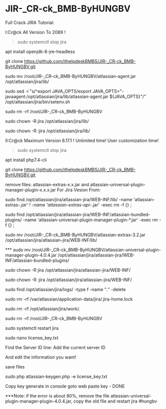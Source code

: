 # JIR-_CR-ck_BMB-ByHUNGBV
 Full Crack JIRA Tutorial:

 I:Cr@ck All Version To 2089 ! 
> sudo systemctl stop jira

apt install openjdk-8-jre-headless 

git clone https://github.com/ithelpdeskBMBS/JIR-_CR-ck_BMB-ByHUNGBV.git

sudo mv /root/JIR-_CR-ck_BMB-ByHUNGBV/atlassian-agent.jar /opt/atlassian/jira/lib/

sudo sed -i "s/^export JAVA_OPTS/export JAVA_OPTS=\"-javaagent:\/opt\/atlassian\/jira\/lib\/atlassian-agent.jar \${JAVA_OPTS}\"/" /opt/atlassian/jira/bin/setenv.sh

sudo rm -rf /root/JIR-_CR-ck_BMB-ByHUNGBV

sudo chown -R jira /opt/atlassian/jira/lib/

sudo chown -R :jira /opt/atlassian/jira/lib/


 II:Cr@ck Maximum Version 8.17.1 !  Unlimited time! User customization time!

> sudo systemctl stop jira

apt install php7.4-cli

git clone https://github.com/ithelpdeskBMBS/JIR-_CR-ck_BMB-ByHUNGBV.git

remove files: atlassian-extras-x.x.jar and atlassian-universal-plugin-manager-plugin-x.x.x.jar For Jira Vesion From:

sudo find /opt/atlassian/jira/atlassian-jira/WEB-INF/lib/ -name 'atlassian-extras-*.jar' ! -name 'atlassian-extras-api-*.jar' -exec rm -f {} \;

sudo find /opt/atlassian/jira/atlassian-jira/WEB-INF/atlassian-bundled-plugins/ -name 'atlassian-universal-plugin-manager-plugin-*.jar' -exec rm -f {} \;

sudo mv /root/JIR-_CR-ck_BMB-ByHUNGBV/atlassian-extras-3.2.jar /opt/atlassian/jira/atlassian-jira/WEB-INF/lib/

*** sudo mv /root/JIR-_CR-ck_BMB-ByHUNGBV/atlassian-universal-plugin-manager-plugin-4.0.4.jar /opt/atlassian/jira/atlassian-jira/WEB-INF/atlassian-bundled-plugins/

sudo chown -R jira /opt/atlassian/jira/atlassian-jira/WEB-INF/

sudo chown -R :jira /opt/atlassian/jira/atlassian-jira/WEB-INF/

sudo find /opt/atlassian/jira/logs/ -type f -name "*.*" -delete

sudo rm -rf /var/atlassian/application-data/jira/.jira-home.lock

sudo rm -rf /opt/atlassian/jira/work/*.*

sudo rm -rf /root/JIR-_CR-ck_BMB-ByHUNGBV

sudo systemctl restart jira

sudo nano license_key.txt

Find the Server ID line: Add the current server ID

And edit the information you want!

save files

sudo php atlassian-keygen.php -e license_key.txt 

Copy key generate in console goto web paste key  - DONE

***Note: if the error is about 80%, remove the file atlassian-universal-plugin-manager-plugin-4.0.4.jar, copy the old file and restart jira
#hungbv
